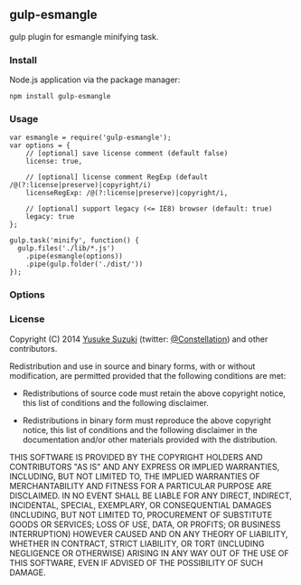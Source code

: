 ## gulp-esmangle

gulp plugin for esmangle minifying task.

### Install

Node.js application via the package manager:

    npm install gulp-esmangle

### Usage

    var esmangle = require('gulp-esmangle');
    var options = {
        // [optional] save license comment (default false)
        license: true,

        // [optional] license comment RegExp (default /@(?:license|preserve)|copyright/i)
        licenseRegExp: /@(?:license|preserve)|copyright/i,

        // [optional] support legacy (<= IE8) browser (default: true)
        legacy: true
    };

    gulp.task('minify', function() {
      gulp.files('./lib/*.js')
        .pipe(esmangle(options))
        .pipe(gulp.folder('./dist/'))
    });

### Options

### License

Copyright (C) 2014 [Yusuke Suzuki](http://github.com/Constellation)
 (twitter: [@Constellation](http://twitter.com/Constellation)) and other contributors.

Redistribution and use in source and binary forms, with or without
modification, are permitted provided that the following conditions are met:

  * Redistributions of source code must retain the above copyright
    notice, this list of conditions and the following disclaimer.

  * Redistributions in binary form must reproduce the above copyright
    notice, this list of conditions and the following disclaimer in the
    documentation and/or other materials provided with the distribution.

THIS SOFTWARE IS PROVIDED BY THE COPYRIGHT HOLDERS AND CONTRIBUTORS "AS IS"
AND ANY EXPRESS OR IMPLIED WARRANTIES, INCLUDING, BUT NOT LIMITED TO, THE
IMPLIED WARRANTIES OF MERCHANTABILITY AND FITNESS FOR A PARTICULAR PURPOSE
ARE DISCLAIMED. IN NO EVENT SHALL <COPYRIGHT HOLDER> BE LIABLE FOR ANY
DIRECT, INDIRECT, INCIDENTAL, SPECIAL, EXEMPLARY, OR CONSEQUENTIAL DAMAGES
(INCLUDING, BUT NOT LIMITED TO, PROCUREMENT OF SUBSTITUTE GOODS OR SERVICES;
LOSS OF USE, DATA, OR PROFITS; OR BUSINESS INTERRUPTION) HOWEVER CAUSED AND
ON ANY THEORY OF LIABILITY, WHETHER IN CONTRACT, STRICT LIABILITY, OR TORT
(INCLUDING NEGLIGENCE OR OTHERWISE) ARISING IN ANY WAY OUT OF THE USE OF
THIS SOFTWARE, EVEN IF ADVISED OF THE POSSIBILITY OF SUCH DAMAGE.
